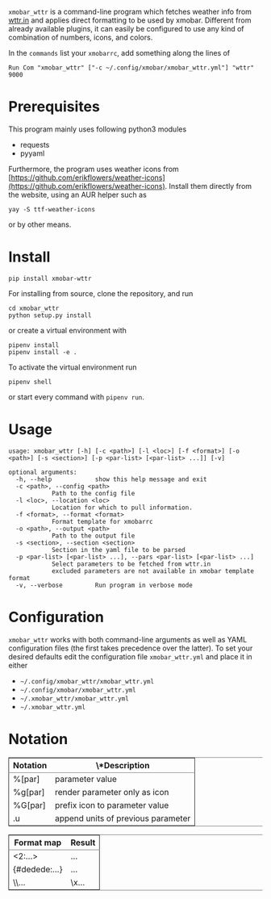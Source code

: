 `xmobar_wttr` is a command-line program which fetches weather info
from [wttr.in](https://wttr.in) and applies direct formatting to be used by xmobar.
Different from already available plugins, it can easily be configured
to use any kind of combination of numbers, icons, and colors.

In the `commands` list your `xmobarrc`, add something along the lines
of

    Run Com "xmobar_wttr" ["-c ~/.config/xmobar/xmobar_wttr.yml"] "wttr" 9000


# Prerequisites

This program mainly uses following python3 modules

-   requests
-   pyyaml

Furthermore, the program uses weather icons from
[https://github.com/erikflowers/weather-icons](https://github.com/erikflowers/weather-icons).  Install them
directly from the website, using an AUR helper such as

    yay -S ttf-weather-icons

or by other means.


# Install

    pip install xmobar-wttr

For installing from source, clone the repository, and run

    cd xmobar_wttr
    python setup.py install

or create a virtual environment with

    pipenv install
    pipenv install -e .

To activate the virtual environment run

    pipenv shell

or start every command with `pipenv run`.


# Usage

    usage: xmobar_wttr [-h] [-c <path>] [-l <loc>] [-f <format>] [-o <path>] [-s <section>] [-p <par-list> [<par-list> ...]] [-v]
    
    optional arguments:
      -h, --help            show this help message and exit
      -c <path>, --config <path>
    			Path to the config file
      -l <loc>, --location <loc>
    			Location for which to pull information.
      -f <format>, --format <format>
    			Format template for xmobarrc
      -o <path>, --output <path>
    			Path to the output file
      -s <section>, --section <section>
    			Section in the yaml file to be parsed
      -p <par-list> [<par-list> ...], --pars <par-list> [<par-list> ...]
    			Select parameters to be fetched from wttr.in
    			excluded parameters are not available in xmobar template format
      -v, --verbose         Run program in verbose mode


# Configuration

`xmobar_wttr` works with both command-line arguments as well as YAML
configuration files (the first takes precedence over the latter).  To
set your desired defaults edit the configuration file
`xmobar_wttr.yml` and place it in either 

-   `~/.config/xmobar_wttr/xmobar_wttr.yml`
-   `~/.config/xmobar/xmobar_wttr.yml`
-   `~/.xmobar_wttr/xmobar_wttr.yml`
-   `~/.xmobar_wttr.yml`


# Notation

<table border="2" cellspacing="0" cellpadding="6" rules="groups" frame="hsides">


<colgroup>
<col  class="org-left" />

<col  class="org-left" />
</colgroup>
<thead>
<tr>
<th scope="col" class="org-left">Notation</th>
<th scope="col" class="org-left">\*Description</th>
</tr>
</thead>

<tbody>
<tr>
<td class="org-left">%[par]</td>
<td class="org-left">parameter value</td>
</tr>


<tr>
<td class="org-left">%g[par]</td>
<td class="org-left">render parameter only as icon</td>
</tr>


<tr>
<td class="org-left">%G[par]</td>
<td class="org-left">prefix icon to parameter value</td>
</tr>


<tr>
<td class="org-left">.u</td>
<td class="org-left">append units of previous parameter</td>
</tr>
</tbody>
</table>

<table border="2" cellspacing="0" cellpadding="6" rules="groups" frame="hsides">


<colgroup>
<col  class="org-left" />

<col  class="org-left" />
</colgroup>
<thead>
<tr>
<th scope="col" class="org-left">Format map</th>
<th scope="col" class="org-left">Result</th>
</tr>
</thead>

<tbody>
<tr>
<td class="org-left"><2:&#x2026;></td>
<td class="org-left"><fn=2>&#x2026;</fn></td>
</tr>


<tr>
<td class="org-left">{#dedede:&#x2026;}</td>
<td class="org-left"><fc=#dedede>&#x2026;</fc></td>
</tr>


<tr>
<td class="org-left">\\&#x2026;</td>
<td class="org-left">\x&#x2026;</td>
</tr>
</tbody>
</table>

